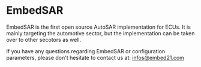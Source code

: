 # EmbedSAR
EmbedSAR is the first open source AutoSAR implementation for ECUs. It is mainly targeting the automotive sector, but the implementation can be taken over to other secotors as well.

If you have any questions regarding EmbedSAR or configuration parameters, please don't hesitate to contact us at:
infos@embed21.com
